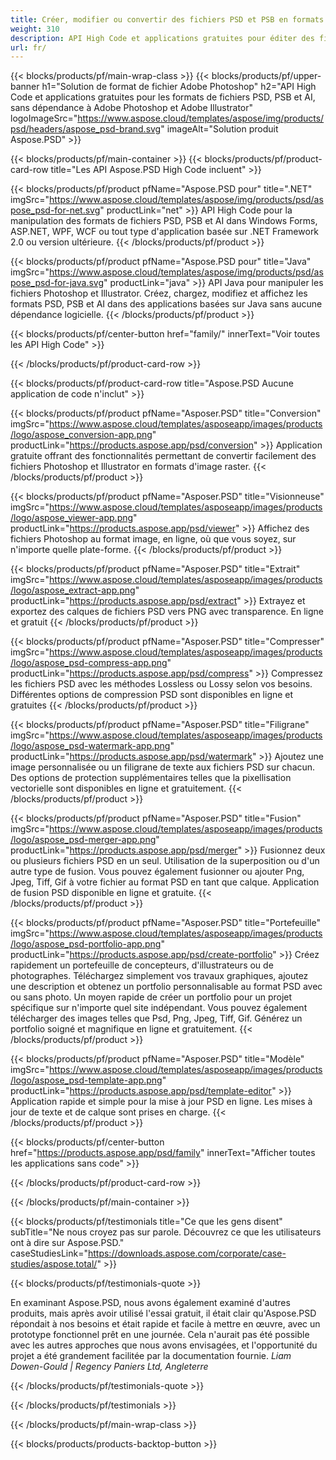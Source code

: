 ```yaml
---
title: Créer, modifier ou convertir des fichiers PSD et PSB en formats PDF et image
weight: 310
description: API High Code et applications gratuites pour éditer des fichiers Photoshop. Possibilité de mettre à jour les propriétés du calque, d'ajouter des filigranes, de faire pivoter l'échelle.
url: fr/
---
```


{{< blocks/products/pf/main-wrap-class >}}
{{< blocks/products/pf/upper-banner h1="Solution de format de fichier Adobe Photoshop" h2="API High Code et applications gratuites pour les formats de fichiers PSD, PSB et AI, sans dépendance à Adobe Photoshop et Adobe Illustrator" logoImageSrc="https://www.aspose.cloud/templates/aspose/img/products/psd/headers/aspose_psd-brand.svg" imageAlt="Solution produit Aspose.PSD" >}}

{{< blocks/products/pf/main-container >}}
{{< blocks/products/pf/product-card-row title="Les API Aspose.PSD High Code incluent" >}}

{{< blocks/products/pf/product pfName="Aspose.PSD pour" title=".NET" imgSrc="https://www.aspose.cloud/templates/aspose/img/products/psd/aspose_psd-for-net.svg" productLink="net" >}}
API High Code pour la manipulation des formats de fichiers PSD, PSB et AI dans Windows Forms, ASP.NET, WPF, WCF ou tout type d'application basée sur .NET Framework 2.0 ou version ultérieure.
{{< /blocks/products/pf/product >}}

{{< blocks/products/pf/product pfName="Aspose.PSD pour" title="Java" imgSrc="https://www.aspose.cloud/templates/aspose/img/products/psd/aspose_psd-for-java.svg" productLink="java" >}}
API Java pour manipuler les fichiers Photoshop et Illustrator. Créez, chargez, modifiez et affichez les formats PSD, PSB et AI dans des applications basées sur Java sans aucune dépendance logicielle.
{{< /blocks/products/pf/product >}}

{{< blocks/products/pf/center-button href="family/" innerText="Voir toutes les API High Code" >}}

{{< /blocks/products/pf/product-card-row >}}

{{< blocks/products/pf/product-card-row title="Aspose.PSD Aucune application de code n'inclut" >}}

{{< blocks/products/pf/product pfName="Asposer.PSD" title="Conversion" imgSrc="https://www.aspose.cloud/templates/asposeapp/images/products/logo/aspose_conversion-app.png" productLink="https://products.aspose.app/psd/conversion" >}}
Application gratuite offrant des fonctionnalités permettant de convertir facilement des fichiers Photoshop et Illustrator en formats d'image raster.
{{< /blocks/products/pf/product >}}

{{< blocks/products/pf/product pfName="Asposer.PSD" title="Visionneuse" imgSrc="https://www.aspose.cloud/templates/asposeapp/images/products/logo/aspose_viewer-app.png" productLink="https://products.aspose.app/psd/viewer" >}}
Affichez des fichiers Photoshop au format image, en ligne, où que vous soyez, sur n'importe quelle plate-forme.
{{< /blocks/products/pf/product >}}

{{< blocks/products/pf/product pfName="Asposer.PSD" title="Extrait" imgSrc="https://www.aspose.cloud/templates/asposeapp/images/products/logo/aspose_extract-app.png" productLink="https://products.aspose.app/psd/extract" >}}
Extrayez et exportez des calques de fichiers PSD vers PNG avec transparence. En ligne et gratuit
{{< /blocks/products/pf/product >}}

{{< blocks/products/pf/product pfName="Asposer.PSD" title="Compresser" imgSrc="https://www.aspose.cloud/templates/asposeapp/images/products/logo/aspose_psd-compress-app.png" productLink="https://products.aspose.app/psd/compress" >}}
Compressez les fichiers PSD avec les méthodes Lossless ou Lossy selon vos besoins. Différentes options de compression PSD sont disponibles en ligne et gratuites
{{< /blocks/products/pf/product >}}

{{< blocks/products/pf/product pfName="Asposer.PSD" title="Filigrane" imgSrc="https://www.aspose.cloud/templates/asposeapp/images/products/logo/aspose_psd-watermark-app.png" productLink="https://products.aspose.app/psd/watermark" >}}
Ajoutez une image personnalisée ou un filigrane de texte aux fichiers PSD sur chacun. Des options de protection supplémentaires telles que la pixellisation vectorielle sont disponibles en ligne et gratuitement.
{{< /blocks/products/pf/product >}}

{{< blocks/products/pf/product pfName="Asposer.PSD" title="Fusion" imgSrc="https://www.aspose.cloud/templates/asposeapp/images/products/logo/aspose_psd-merger-app.png" productLink="https://products.aspose.app/psd/merger" >}}
Fusionnez deux ou plusieurs fichiers PSD en un seul. Utilisation de la superposition ou d'un autre type de fusion. Vous pouvez également fusionner ou ajouter Png, Jpeg, Tiff, Gif à votre fichier au format PSD en tant que calque. Application de fusion PSD disponible en ligne et gratuite.
{{< /blocks/products/pf/product >}}

{{< blocks/products/pf/product pfName="Asposer.PSD" title="Portefeuille" imgSrc="https://www.aspose.cloud/templates/asposeapp/images/products/logo/aspose_psd-portfolio-app.png" productLink="https://products.aspose.app/psd/create-portfolio" >}}
Créez rapidement un portefeuille de concepteurs, d'illustrateurs ou de photographes. Téléchargez simplement vos travaux graphiques, ajoutez une description et obtenez un portfolio personnalisable au format PSD avec ou sans photo. Un moyen rapide de créer un portfolio pour un projet spécifique sur n'importe quel site indépendant. Vous pouvez également télécharger des images telles que Psd, Png, Jpeg, Tiff, Gif. Générez un portfolio soigné et magnifique en ligne et gratuitement.
{{< /blocks/products/pf/product >}}

{{< blocks/products/pf/product pfName="Asposer.PSD" title="Modèle" imgSrc="https://www.aspose.cloud/templates/asposeapp/images/products/logo/aspose_psd-template-app.png" productLink="https://products.aspose.app/psd/template-editor" >}}
Application rapide et simple pour la mise à jour PSD en ligne. Les mises à jour de texte et de calque sont prises en charge.
{{< /blocks/products/pf/product >}}

{{< blocks/products/pf/center-button href="https://products.aspose.app/psd/family" innerText="Afficher toutes les applications sans code" >}}

{{< /blocks/products/pf/product-card-row >}}

{{< /blocks/products/pf/main-container >}}

{{< blocks/products/pf/testimonials title="Ce que les gens disent" subTitle="Ne nous croyez pas sur parole. Découvrez ce que les utilisateurs ont à dire sur Aspose.PSD." caseStudiesLink="https://downloads.aspose.com/corporate/case-studies/aspose.total/" >}}

{{< blocks/products/pf/testimonials-quote >}}
<p class="first">
 En examinant Aspose.PSD, nous avons également examiné d'autres produits, mais après avoir utilisé l'essai gratuit, il était clair qu'Aspose.PSD répondait à nos besoins et était rapide et facile à mettre en œuvre, avec un prototype fonctionnel prêt en une journée. Cela n'aurait pas été possible avec les autres approches que nous avons envisagées, et l'opportunité du projet a été grandement facilitée par la documentation fournie.
 <em>
  Liam Dowen-Gould | Regency Paniers Ltd, Angleterre
 </em>
</p>

{{< /blocks/products/pf/testimonials-quote >}}

{{< /blocks/products/pf/testimonials >}}

{{< /blocks/products/pf/main-wrap-class >}}

{{< blocks/products/products-backtop-button >}}
